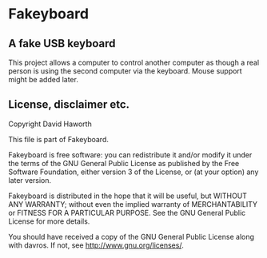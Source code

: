 # Fakeyboard

## A fake USB keyboard

This project allows a computer to control another computer as though a real person is
using the second computer via the keyboard. Mouse support might be added later.

## License, disclaimer etc.

Copyright David Haworth

This file is part of Fakeyboard.

Fakeyboard is free software: you can redistribute it and/or modify
it under the terms of the GNU General Public License as published by
the Free Software Foundation, either version 3 of the License, or
(at your option) any later version.

Fakeyboard is distributed in the hope that it will be useful,
but WITHOUT ANY WARRANTY; without even the implied warranty of
MERCHANTABILITY or FITNESS FOR A PARTICULAR PURPOSE.  See the
GNU General Public License for more details.

You should have received a copy of the GNU General Public License
along with davros.  If not, see <http://www.gnu.org/licenses/>.
